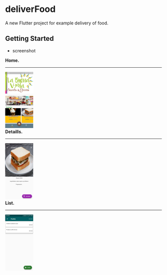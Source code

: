 # deliverFood

A new Flutter project for example delivery of food.

## Getting Started

- screenshot
    
<div style={{display:'flex',justifyContent:'center',margin:' 10px -6px',flexDirection: 'row',flexWrap:'wrap'}}>
    
<div style={{margin:'0 20px',width:90}}>
<b>Home.</b>
<hr/>
<img src='./assets/img/screenShot/Screenshot_2020-09-08-12-58-39-004_com.example.deliverFood.jpg' height='180' />
</div>

<div style={{margin:'0 20px',width:90}}>
<b>Detaills.</b>
<hr/>
<img src='./assets/img/screenShot/Screenshot_2020-09-08-12-58-47-666_com.example.deliverFood.jpg' height='180' />
</div>

<div style={{margin:'0 20px',width:90}}>
<b>List.</b>
<hr/>
<img src='./assets/img/screenShot/Screenshot_2020-09-08-12-59-10-434_com.example.deliverFood.jpg' height='180' />
</div>

</div>



